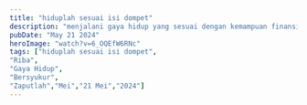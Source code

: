 ```yaml
---
title: "hiduplah sesuai isi dompet"
description: "menjalani gaya hidup yang sesuai dengan kemampuan finansial kita, menghindari utang berlebihan, dan mengelola keuangan dengan bijak agar hidup lebih tenang dan stabil."
pubDate: "May 21 2024"
heroImage: "watch?v=6_OQEfW6RNc"
tags: ["hiduplah sesuai isi dompet",
"Riba",
"Gaya Hidup",
"Bersyukur",
"Zaputlah","Mei","21 Mei","2024"]
---
```

